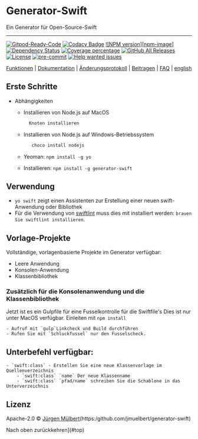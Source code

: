 # Generator-Swift

Ein Generator für Open-Source-Swift

---

[![Gitpod-Ready-Code](https://img.shields.io/badge/Gitpod-Ready--to--Code-blue?logo=gitpod)](https://gitpod.io/#https://github.com/jmuelbert/generator-swift)
[![Codacy Badge](https://api.codacy.com/project/badge/Grade/caf2526829cb447b9ca6091cccebad27)](https://app.codacy.com/manual/jmuelbert/generator-swift?utm_source=github.com&utm_medium=referral&utm_content=jmuelbert/generator-swift&utm_campaign=Badge_Grade_Dashboard)
[![NPM version][npm-image]][npm-url]
[![Dependency Status][daviddm-image]][daviddm-url]
[![Coverage percentage][coveralls-image]][coveralls-url]
[![GitHub All Releases](https://img.shields.io/github/downloads/jmuelbert/generator-swift/total?label=downloads%40all)](https://github.com/jmuelbert/generator-swift/releases)
[![License](https://img.shields.io/badge/License-Apache%202.0-blue.svg)](https://opensource.org/licenses/Apache-2.0)
[![pre-commit](https://img.shields.io/badge/pre--commit-enabled-brightgreen?logo=pre-commit&logoColor=white)](https://github.com/pre-commit/pre-commit)
[![Help wanted issues](https://img.shields.io/github/issues/jmuelbert/generator-swift/help%20wanted)](https://github.com/jmuelbert/generator-swift/issues?q=is%3Aissue+is%3Aopen+label%3A%22help+wanted%22)


[Funktionen](https://github.com/jmuelbert/generator-swift) | [Dokumentation](https://jmuelbert.github.io/generator-swift/) | [Änderungsprotokoll](CHANGELOG.md) | [Beitragen](CONTRIBUTING_de-DE.md) | [FAQ](https://github.com/jmuelbert/generator-swift/wiki/FAQ) | [english](README.md)

## Erste Schritte

- Abhängigkeiten
  - Installieren von Node.js auf MacOS

    ```bash
      Knoten installieren
    ```

  - Installieren von Node.js auf Windows-Betriebssystem

    ```cmd
       choco install nodejs
    ```

  - Yeoman: ``` npm install -g yo ```
  - Installieren: ``` npm install -g generator-swift ```

## Verwendung

- `yo swift` zeigt einen Assistenten zur Erstellung einer neuen swift-Anwendung oder Bibliothek
- Für die Verwendung von [swiftlint](https://github.com/realm/SwiftLint) muss dies mit installiert werden: `brauen Sie swiftlint installieren`.

## Vorlage-Projekte

Vollständige, vorlagenbasierte Projekte im Generator verfügbar:

- Leere Anwendung
- Konsolen-Anwendung
- Klassenbibliothek

### Zusätzlich für die Konsolenanwendung und die Klassenbibliothek

 Jetzt ist es ein Gulpfile für eine Fusselkontrolle für die Swiftfile's
 Dies ist nur unter MacOS verfügbar. Einleiten mit `npm install`

    - Aufruf mit `gulp`Linkcheck und Build durchführen
    - Rufen Sie mit `Schluckfussel` nur den Fusselscheck.

 ## Unterbefehl verfügbar:

    - `swift:class` - Erstellen Sie eine neue Klassenvorlage im Quellenverzeichnis
        - `swift:class` `name` Der neue Klassenname
        - `swift:class` `pfad/name` schreiben Sie die Schablone in das Unterverzeichnis

## Lizenz

Apache-2.0 © [Jürgen Mülbert](https:/github.com/jmuelbert/generator-swift)(https:/github.com/jmuelbert/generator-swift)

Nach oben zurückkehren](#top)

[npm-Bild]: https://badge.fury.io/js/generator-swift.svg
[npm-url]: https://npmjs.org/package/generator-swift
[daviddm-image]: https://david-dm.org/jmuelbert/generator-swift.svg?theme=shields.io
[daviddm-url]: https://david-dm.org/jmuelbert/generator-swift
[coveralls-image]: https://coveralls.io/repos/jmuelbert/generator-swift/badge.svg
[coveralls-url]: https://coveralls.io/r/jmuelbert/generator-swift
